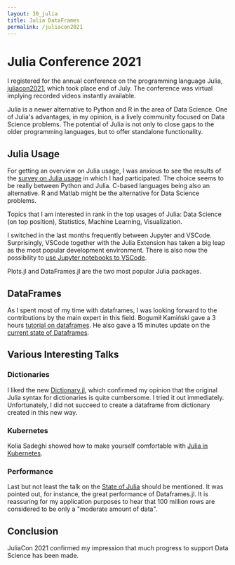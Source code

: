 ```yaml
---
layout: 30_julia
title: Julia DataFrames
permalink: /juliacon2021
---
```



# Julia Conference 2021

I registered for the annual conference on the programming language Julia, [juliacon2021](https://juliacon.org/2021/), which took place end of July.
The conference was virtual implying recorded videos instantly available. 

Julia is a newer alternative to Python and R in the area of Data Science. One of Julia's advantages, in my opinion, is a lively community focused on Data Science problems. 
The potential of Julia is not only to close gaps to the older programming languages, but to offer standalone functionality.

## Julia Usage

For getting an overview on Julia usage, I was anxious to see the results of the [survey on Julia usage](https://live.juliacon.org/talk/WDFZWG) in which I had participated. 
The choice seems to be really between Python and Julia. C-based languages being also an alternative. R and Matlab might be the alternative for Data Science problems. 

Topics that I am interested in rank in the top usages of Julia: Data Science (on top position), Statistics, Machine Learning, Visualization. 

I switched in the last months frequently between Jupyter and VSCode. Surprisingly, VSCode together with the Julia Extension has taken a big leap as the most popular development environment.
There is also now the possibility to [use Jupyter notebooks to VSCode](https://live.juliacon.org/talk/AUYF3X). 

Plots.jl and DataFrames.jl are the two most popular Julia packages.

## DataFrames

As I spent most of my time with dataframes, I was looking forward to the contributions by the main expert in this field. 
Bogumił Kamiński gave a 3 hours [tutorial on dataframes](https://www.youtube.com/watch?v=tJf24gfcSto).
He also gave a 15 minutes update on the [current state of Dataframes](https://live.juliacon.org/talk/VSMCQG).

## Various Interesting Talks

### Dictionaries

I liked the new [Dictionary.jl](https://live.juliacon.org/talk/WRNAEN), which confirmed my opinion that the original Julia syntax for dictionaries is quite cumbersome. 
I tried it out immediately. Unfortunately, I did not succeed to create a dataframe from dictionary created in this new way. 

### Kubernetes
Kolia Sadeghi showed how to make yourself comfortable with [Julia in Kubernetes](https://live.juliacon.org/talk/9LCKEQ).

### Performance 
Last but not least the talk on the [State of Julia](https://live.juliacon.org/talk/UJUE8P) should be mentioned. It was pointed out, for instance, the great performance of Dataframes.jl.
It is reassuring for my application purposes to hear that 100 million rows are considered to be only a "moderate amount of data". 

## Conclusion 

JuliaCon 2021 confirmed my impression that much progress to support Data Science has been made. 

